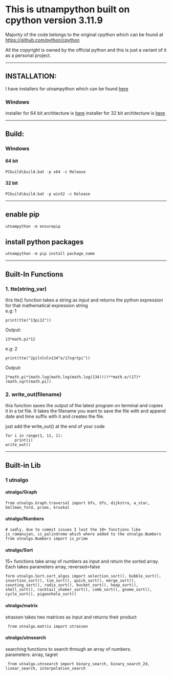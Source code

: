 This is utnampython built on cpython version 3.11.9
=============================
Majority of the code belongs to the original cpython which can be found at https://github.com/python/cpython

All the copyright is owned by the official python and this is just a variant of it as a personal project.

---

## INSTALLATION:

I have installers for utnampython which can be found [here](https://drive.google.com/drive/folders/1qS09KcC88XSNJdAcVEQfB4pTZX_6b9XQ?usp=sharing)
### Windows
installer for 64 bit architecture is [here](https://drive.google.com/drive/folders/1uzGMSMbgpVJE2tHNc0Xbj4LI8z-FxsgF?usp=drive_link)
installer for 32 bit architecture is [here](https://drive.google.com/drive/folders/1cBtAahgBm5sAM3RF0_GzjQCExs_gBFtf?usp=sharing)

---

## Build:

### Windows

#### 64 bit
```
PCbuild\build.bat -p x64 -c Release
```

#### 32 bit
```
PCbuild\build.bat -p win32 -c Release
```

---

## enable pip
```
utnampython -m ensurepip
```
## install python packages
```
utnampython -m pip install package_name
```

---

## Built-In Functions
### 1. tte(string_var)
this tte() function takes a string as input and returns the python expression for that mathematical expression string\
e.g: 1
```
print(tte("13pi12"))
```
Output:
```
13*math.pi*12
```
e.g: 2
```
print(tte("2pilnlnln134^e/17sqrtpi"))
```
Output:
```
2*math.pi*(math.log(math.log(math.log(134))))**math.e/(17)*(math.sqrt(math.pi))
```

### 2. write_out(filename)
this function saves the output of the latest program on terminal and copies it in a txt file. It takes the filename you want to save the file with and append date and time suffix with it and creates the file.

just add the write_out() at the end of your code
```
for i in range(1, 11, 1):
    print(i)
write_out()
```

---

## Built-in Lib
### 1 utnalgo
#### utnalgo/Graph
```
from utnalgo.Graph.traversal import bfs, dfs, dijkstra, a_star, bellman_ford, prims, kruskal
```
#### utnalgo/Numbers
```
# sadly, due to commit issues I lost the 10+ functions like is_ramanujan, is_palindrome which where added to the utnalgo.Numbers
from utnalgo.Numbers import is_prime
```

#### utnalgo/Sort
15+ functions take array of numbers as input and return the sorted array. \
Each takes parameters array, reversed=false
```
form utnalgo.Sort.sort_algos import selection_sort(), bubble_sort(), insertion_sort(), tim_sort(), quick_sort(), merge_sort(), counting_sort(), radix_sort(), bucket_sort(), heap_sort(), shell_sort(), cocktail_shaker_sort(), comb_sort(), gnome_sort(), cycle_sort(), pigeonhole_sort()
```

#### utnalgo/matrix
strassen
takes two matrices as input and returns their product
```
 from utnalgo.matrix import strassen
```

#### utnalgo/utnsearch
searching functions to search through an array of numbers. \
parameters: array, tagret
```
 from utnalgo.utnsearch import binary_search, binary_search_2d, linear_search, interpolation_search
```
